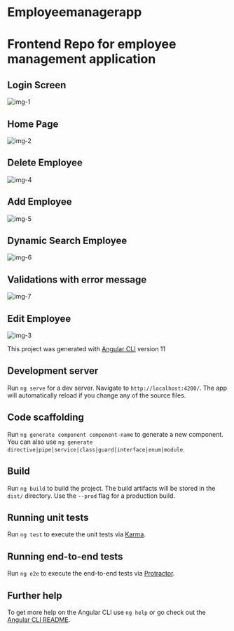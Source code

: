 # Employeemanagerapp
Frontend Repo for employee management application
=======
## Login Screen
![img-1](https://user-images.githubusercontent.com/44728029/213948915-bb81695b-ae81-4fc7-af02-32d8dad09aa3.png)
## Home Page

![img-2](https://user-images.githubusercontent.com/44728029/213948966-0c889c09-8023-425c-b549-46835d6711a0.png)
## Delete Employee

![img-4](https://user-images.githubusercontent.com/44728029/213948977-e7decdf2-4833-4404-aefd-18c0310ede89.png)
## Add Employee

![img-5](https://user-images.githubusercontent.com/44728029/213948978-1d09fdf7-ece7-4b31-a0bb-f4dfd50cfabd.png)
##  Dynamic Search Employee

![img-6](https://user-images.githubusercontent.com/44728029/213948979-33f14c8a-36e5-4233-b33b-1dba775c5b57.png)
## Validations with error message 

![img-7](https://user-images.githubusercontent.com/44728029/213948980-ac692666-68e3-4ac9-835e-86eaf9d65d78.png)
## Edit Employee 

![img-3](https://user-images.githubusercontent.com/44728029/213948981-ee512ad9-a6d1-4ce9-9c12-49f36b8f22a3.png)

This project was generated with [Angular CLI](https://github.com/angular/angular-cli) version 11

## Development server

Run `ng serve` for a dev server. Navigate to `http://localhost:4200/`. The app will automatically reload if you change any of the source files.

## Code scaffolding

Run `ng generate component component-name` to generate a new component. You can also use `ng generate directive|pipe|service|class|guard|interface|enum|module`.

## Build

Run `ng build` to build the project. The build artifacts will be stored in the `dist/` directory. Use the `--prod` flag for a production build.

## Running unit tests

Run `ng test` to execute the unit tests via [Karma](https://karma-runner.github.io).

## Running end-to-end tests

Run `ng e2e` to execute the end-to-end tests via [Protractor](http://www.protractortest.org/).

## Further help

To get more help on the Angular CLI use `ng help` or go check out the [Angular CLI README](https://github.com/angular/angular-cli/blob/master/README.md).



